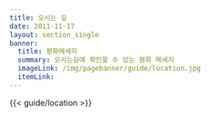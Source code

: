 ```yaml
---
title: 오시는 길
date: 2011-11-17
layout: section_single
banner:
  title: 평화메세지
  summary: 오시는길에 확인할 수 있는 평화 메세지
  imageLink: /img/pagebanner/guide/location.jpg
  itemLink:
---
```


{{< guide/location >}}